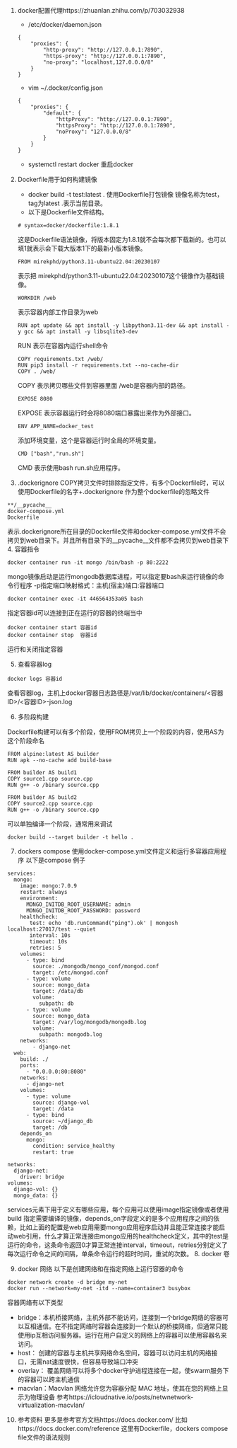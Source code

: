 
1. docker配置代理https://zhuanlan.zhihu.com/p/703032938
    - /etc/docker/daemon.json
    ```
    {
        "proxies": {        
            "http-proxy": "http://127.0.0.1:7890",
            "https-proxy": "http://127.0.0.1:7890",
            "no-proxy": "localhost,127.0.0.0/8"
        }
    }
    ```
    - vim ~/.docker/config.json
    ```
    {
        "proxies": {
            "default": {
                "httpProxy": "http://127.0.0.1:7890",
                "httpsProxy": "http://127.0.0.1:7890",
                "noProxy": "127.0.0.0/8"
            }
        }
    }
    ```
    - systemctl restart docker 重启docker
2. Dockerfile用于如何构建镜像
    - docker build -t test:latest .  使用Dockerfile打包镜像 镜像名称为test，tag为latest .表示当前目录。
    - 以下是Dockerfile文件结构。
    ```
    # syntax=docker/dockerfile:1.8.1
    ```
    这是Dockerfile语法镜像，将版本固定为1.8.1就不会每次都下载新的。也可以填1就表示会下载大版本1下的最新小版本镜像。
    ```
    FROM mirekphd/python3.11-ubuntu22.04:20230107
    ```
    表示把 mirekphd/python3.11-ubuntu22.04:20230107这个镜像作为基础镜像。
    ```
    WORKDIR /web
    ```
    表示容器内部工作目录为web
    ```
    RUN apt update && apt install -y libpython3.11-dev && apt install -y gcc && apt install -y libsqlite3-dev
    ```
    RUN 表示在容器内运行shell命令
    ```
    COPY requirements.txt /web/
    RUN pip3 install -r requirements.txt --no-cache-dir
    COPY . /web/
    ```
    COPY 表示拷贝哪些文件到容器里面 /web是容器内部的路径。
    ```
    EXPOSE 8080
    ```
    EXPOSE 表示容器运行时会将8080端口暴露出来作为外部接口。
    ```
    ENV APP_NAME=docker_test
    ```
    添加环境变量，这个是容器运行时全局的环境变量。
    ```
    CMD ["bash","run.sh"]
    ```
    CMD 表示使用bash run.sh应用程序。

3. .dockerignore COPY拷贝文件时排除指定文件，有多个Dockerfile时，可以使用Dockerfile的名字+.dockerignore 作为整个dockerfile的忽略文件
```
**/__pycache__
docker-compose.yml
Dockerfile
```
表示.dockerignore所在目录的Dockerfile文件和docker-compose.yml文件不会拷贝到web目录下。并且所有目录下的__pycache__文件都不会拷贝到web目录下
4. 容器指令
```
docker container run -it mongo /bin/bash -p 80:2222
```
mongo镜像启动是运行mongodb数据库进程，可以指定要bash来运行镜像的命令行程序
-p指定端口映射格式：主机(宿主)端口:容器端口
```
docker container exec -it 446564353a05 bash
```
指定容器id可以连接到正在运行的容器的终端当中
```
docker container start 容器id
docker container stop  容器id
```
运行和关闭指定容器

5. 查看容器log
```
docker logs 容器id
```
查看容器log，主机上docker容器日志路径是/var/lib/docker/containers/<容器ID>/<容器ID>-json.log

6. 多阶段构建

Dockerfile构建可以有多个阶段，使用FROM拷贝上一个阶段的内容，使用AS为这个阶段命名
```
FROM alpine:latest AS builder
RUN apk --no-cache add build-base

FROM builder AS build1
COPY source1.cpp source.cpp
RUN g++ -o /binary source.cpp

FROM builder AS build2
COPY source2.cpp source.cpp
RUN g++ -o /binary source.cpp
```
可以单独编译一个阶段，通常用来调试
```
docker build --target builder -t hello .
```
7. dockers compose
使用docker-compose.yml文件定义和运行多容器应用程序
以下是compose 例子
```
services:
  mongo:
    image: mongo:7.0.9
    restart: always
    environment:
      MONGO_INITDB_ROOT_USERNAME: admin
      MONGO_INITDB_ROOT_PASSWORD: password
    healthcheck:
       test: echo 'db.runCommand("ping").ok' | mongosh localhost:27017/test --quiet
       interval: 10s
       timeout: 10s
       retries: 5
    volumes:
      - type: bind
        source: ./mongodb/mongo_conf/mongod.conf
        target: /etc/mongod.conf
      - type: volume
        source: mongo_data
        target: /data/db
        volume:
          subpath: db
      - type: volume
        source: mongo_data
        target: /var/log/mongodb/mongodb.log
        volume:
          subpath: mongodb.log
    networks:
        - django-net
  web:
    build: ./
    ports:
      - "0.0.0.0:80:8080"
    networks:
      - django-net
    volumes:
      - type: volume
        source: django-vol
        target: /data
      - type: bind
        source: ~/django_db
        target: /db
    depends_on
      mongo:
        condition: service_healthy
        restart: true

networks:
  django-net: 
    driver: bridge
volumes:
  django-vol: {}
  mongo_data: {}
```
services元素下用于定义有哪些应用，每个应用可以使用image指定镜像或者使用build 指定需要编译的镜像，depends_on字段定义的是多个应用程序之间的依赖，比如上面的配置是web应用需要mongo应用程序启动并且能正常连接才能启动web引用，什么才算正常连接由mongo应用的healthcheck定义，其中的test是运行的命令，这条命令返回0才算正常连接interval，timeout，retries分别定义了每次运行命令之间的间隔，单条命令运行的超时时间，重试的次数。
8. docker 卷

9. docker 网络
以下是创建网络和在指定网络上运行容器的命令
```
docker network create -d bridge my-net
docker run --network=my-net -itd --name=container3 busybox
```
容器网络有以下类型
* bridge：本机桥接网络，主机外部不能访问，连接到一个bridge网络的容器可以互相通信。在不指定网络时容器会连接到一个默认的桥接网络，但通常只能使用ip互相访问服务器。运行在用户自定义的网络上的容器可以使用容器名来访问。
* host： 创建的容器与主机共享网络命名空间，容器可以访问主机的网络接口，无需nat速度很快，但容易导致端口冲突
* overlay： 覆盖网络可以将多个docker守护进程连接在一起，使swarm服务下的容器可以跨主机通信
* macvlan：Macvlan 网络允许您为容器分配 MAC 地址，使其在您的网络上显示为物理设备
参考https://icloudnative.io/posts/netwnetwork-virtualization-macvlan/
10. 参考资料
更多是参考官方文档https://docs.docker.com/
比如https://docs.docker.com/reference 这里有Dockerfile，dockers compose file文件的语法规则

